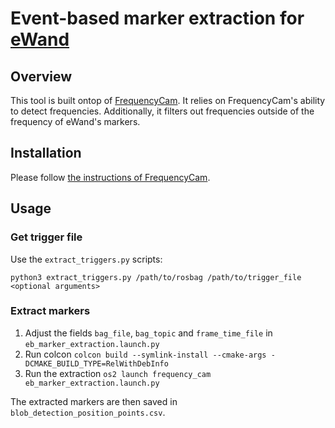 # Event-based marker extraction for [eWand](https://cogsys-tuebingen.github.io/ewand/) 

## Overview

This tool is built ontop of [FrequencyCam](https://github.com/berndpfrommer/frequency_cam). It relies on FrequencyCam's ability to detect frequencies. Additionally, it filters out frequencies outside of the frequency of eWand's markers.

## Installation

Please follow [the instructions of FrequencyCam](https://github.com/berndpfrommer/frequency_cam?tab=readme-ov-file#how-to-build).

## Usage

### Get trigger file

Use the `extract_triggers.py` scripts:

```
python3 extract_triggers.py /path/to/rosbag /path/to/trigger_file <optional arguments>
```

### Extract markers

1. Adjust the fields `bag_file`, `bag_topic` and `frame_time_file` in `eb_marker_extraction.launch.py`
2. Run colcon `colcon build --symlink-install --cmake-args -DCMAKE_BUILD_TYPE=RelWithDebInfo`
3. Run the extraction `os2 launch frequency_cam eb_marker_extraction.launch.py`

The extracted markers are then saved in `blob_detection_position_points.csv`.
